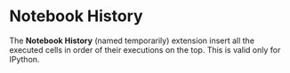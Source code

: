 Notebook History
===============

The **Notebook History** (named temporarily) extension insert all the executed cells in order of their executions on the top. This is valid only for IPython.


